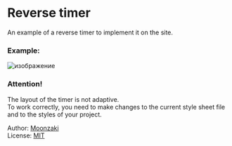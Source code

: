 # Reverse timer  

An example of a reverse timer to implement it on the site.

### Example:  
![изображение](https://github.com/moonzaki/reverse-timer/assets/71381734/c42f1df2-bbef-44d0-a1c5-d628cae71d2c)  

### Attention!  
The layout of the timer is not adaptive.  
To work correctly, you need to make changes to the current style sheet file and to the styles of your project.

Author: [Moonzaki](https://moonzaki.ru/)  
License: [MIT](https://github.com/moonzaki/reverse-timer/blob/a37eeccbdafbf9fc9e812778a64c069a3562a0b2/LICENSE.md)
